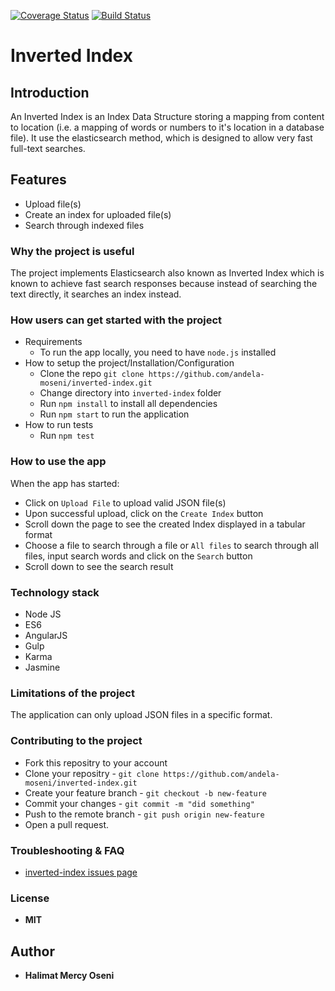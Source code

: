 [![Coverage Status](https://coveralls.io/repos/github/andela-moseni/inverted-index/badge.svg?branch=development)](https://coveralls.io/github/andela-moseni/inverted-index?branch=development) [![Build Status](https://travis-ci.org/andela-moseni/inverted-index.svg?branch=development)](https://travis-ci.org/andela-moseni/inverted-index)
# Inverted Index
## Introduction
An Inverted Index is an Index Data Structure storing a mapping from content to location (i.e. a mapping of words or numbers to it's location in a database file). It use the elasticsearch method, which is designed to allow very fast full-text searches.

## Features
- Upload file(s)
- Create an index for uploaded file(s)
- Search through indexed files 

### Why the project is useful
The project implements Elasticsearch also known as Inverted Index which is known to achieve fast search responses because instead of searching the text directly, it searches an index instead.

### How users can get started with the project
  - Requirements
    * To run the app locally, you need to have `node.js` installed
  - How to setup the project/Installation/Configuration
    * Clone the repo `git clone https://github.com/andela-moseni/inverted-index.git`
    * Change directory into `inverted-index` folder
    * Run `npm install` to install all dependencies
    * Run `npm start` to run the application
  - How to run tests
    * Run `npm test` 

### How to use the app
When the app has started: 
* Click on `Upload File` to upload valid JSON file(s)
* Upon successful upload, click on the `Create Index` button 
* Scroll down the page to see the created Index displayed in a tabular format
* Choose a file to search through a file or `All files` to search through all files, input search words and click on the `Search` button
* Scroll down to see the search result

### Technology stack
* Node JS
* ES6
* AngularJS
* Gulp
* Karma 
* Jasmine

### Limitations of the project
The application can only upload JSON files in a specific format. 

### Contributing to the project
* Fork this repositry to your account
* Clone your repositry -  `git clone https://github.com/andela-moseni/inverted-index.git`
* Create your feature branch - `git checkout -b new-feature`
* Commit your changes - `git commit -m "did something"`
* Push to the remote branch - `git push origin new-feature`
* Open a pull request.

### Troubleshooting & FAQ
- [inverted-index issues page](https://github.com/andela-moseni/inverted-index/issues)

### License
  *  **MIT**
## Author
* **Halimat Mercy Oseni**
